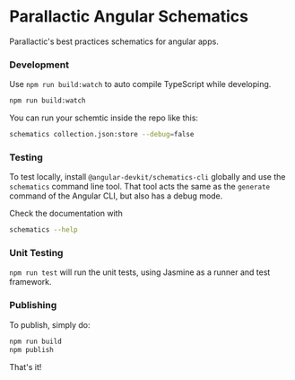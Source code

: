 # Parallactic Angular Schematics

Parallactic's best practices schematics for angular apps.

### Development
Use `npm run build:watch` to auto compile TypeScript while developing.
```bash
npm run build:watch
```

You can run your schemtic inside the repo like this:
```bash
schematics collection.json:store --debug=false
```

### Testing

To test locally, install `@angular-devkit/schematics-cli` globally and use the `schematics` command line tool. That tool acts the same as the `generate` command of the Angular CLI, but also has a debug mode.

Check the documentation with
```bash
schematics --help
```

### Unit Testing

`npm run test` will run the unit tests, using Jasmine as a runner and test framework.

### Publishing

To publish, simply do:

```bash
npm run build
npm publish
```

That's it!
 